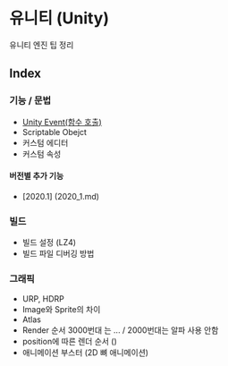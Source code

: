 # 유니티 (Unity)
유니티 엔진 팁 정리

## Index
### 기능 / 문법
- [Unity Event(함수 호출)](Unity_Event.md)
- Scriptable Obejct
- 커스텀 에디터
- 커스텀 속성
#### 버전별 추가 기능
- [2020.1] (2020_1.md)

### 빌드
- 빌드 설정 (LZ4)
- 빌드 파일 디버깅 방법

### 그래픽
- URP, HDRP
- Image와 Sprite의 차이
- Atlas
- Render 순서 3000번대 는 ... / 2000번대는 알파 사용 안함
- position에 따른 렌더 순서 ()
- 애니메이션 부스터 (2D 뼈 애니메이션)
